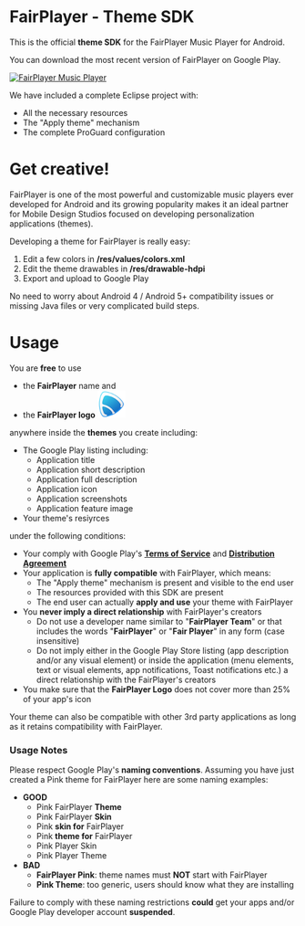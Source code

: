 # FairPlayer - Theme SDK 

This is the official **theme SDK** for the FairPlayer Music Player for Android.

You can download the most recent version of FairPlayer on Google Play.

[![FairPlayer Music Player](https://play.google.com/intl/en_us/badges/images/badge_new.png)](https://play.google.com/store/apps/details?id=com.fairplayer)

We have included a complete Eclipse project with:

  - All the necessary resources
  - The "Apply theme" mechanism
  - The complete ProGuard configuration

# Get creative!

FairPlayer is one of the most powerful and customizable music players ever developed for Android and its growing popularity makes it an ideal partner for Mobile Design Studios focused on developing personalization applications (themes).

Developing a theme for FairPlayer is really easy:

  1. Edit a few colors in **/res/values/colors.xml**
  2. Edit the theme drawables in **/res/drawable-hdpi**
  3. Export and upload to Google Play
  
No need to worry about Android 4 / Android 5+ compatibility issues or missing Java files or very complicated build steps.

# Usage

You are **free** to use 

  - the **FairPlayer** name and
  - the **FairPlayer logo** <img src="https://github.com/FairPlayerTeam/FairPlayer-SDK/raw/master/fairplayer-logo.png" width="48">

anywhere inside the **themes** you create including:

  - The Google Play listing including:
    - Application title
    - Application short description
    - Application full description
    - Application icon
    - Application screenshots
    - Application feature image
   - Your theme's resiyrces

under the following conditions:

  - Your comply with Google Play's **[Terms of Service](http://play.google.com/intl/en_us/about/play-terms.html)** and **[Distribution Agreement](http://play.google.com/about/developer-distribution-agreement.html)**
  - Your application is **fully compatible** with FairPlayer, which means:
    - The "Apply theme" mechanism is present and visible to the end user
    - The resources provided with this SDK are present
    - The end user can actually **apply and use** your theme with FairPlayer
  - You **never imply a direct relationship** with FairPlayer's creators
    - Do not use a developer name similar to "**FairPlayer Team**" or that includes the words "**FairPlayer**" or "**Fair Player**" in any form (case insensitive)
    - Do not imply either in the Google Play Store listing (app description and/or any visual element) or inside the application (menu elements, text or visual elements, app notifications, Toast notifications etc.) a direct relationship with the FairPlayer's creators
  - You make sure that the **FairPlayer Logo** does not cover more than 25% of your app's icon

Your theme can also be compatible with other 3rd party applications as long as it retains compatibility with FairPlayer.

### Usage Notes

Please respect Google Play's **naming conventions**.
Assuming you have just created a Pink theme for FairPlayer here are some naming examples:
  - **GOOD**
    - Pink FairPlayer **Theme**
    - Pink FairPlayer **Skin**
    - Pink **skin for** FairPlayer
    - Pink **theme for** FairPlayer
    - Pink Player Skin
    - Pink Player Theme
  - **BAD**
    - **FairPlayer Pink**: theme names must **NOT** start with FairPlayer
    - **Pink Theme**: too generic, users should know what they are installing

Failure to comply with these naming restrictions **could** get your apps and/or Google Play developer account **suspended**.